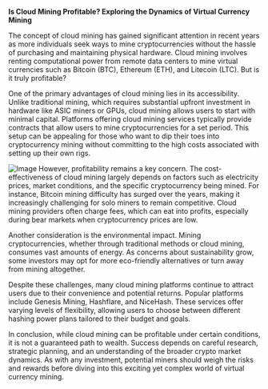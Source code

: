 **Is Cloud Mining Profitable? Exploring the Dynamics of Virtual Currency Mining**

The concept of cloud mining has gained significant attention in recent years as more individuals seek ways to mine cryptocurrencies without the hassle of purchasing and maintaining physical hardware. Cloud mining involves renting computational power from remote data centers to mine virtual currencies such as Bitcoin (BTC), Ethereum (ETH), and Litecoin (LTC). But is it truly profitable?

One of the primary advantages of cloud mining lies in its accessibility. Unlike traditional mining, which requires substantial upfront investment in hardware like ASIC miners or GPUs, cloud mining allows users to start with minimal capital. Platforms offering cloud mining services typically provide contracts that allow users to mine cryptocurrencies for a set period. This setup can be appealing for those who want to dip their toes into cryptocurrency mining without committing to the high costs associated with setting up their own rigs.


![Image](https://github.com/user-attachments/assets/31692037-0104-4703-abd1-696b6a7dd41b)
However, profitability remains a key concern. The cost-effectiveness of cloud mining largely depends on factors such as electricity prices, market conditions, and the specific cryptocurrency being mined. For instance, Bitcoin mining difficulty has surged over the years, making it increasingly challenging for solo miners to remain competitive. Cloud mining providers often charge fees, which can eat into profits, especially during bear markets when cryptocurrency prices are low.

Another consideration is the environmental impact. Mining cryptocurrencies, whether through traditional methods or cloud mining, consumes vast amounts of energy. As concerns about sustainability grow, some investors may opt for more eco-friendly alternatives or turn away from mining altogether.

Despite these challenges, many cloud mining platforms continue to attract users due to their convenience and potential returns. Popular platforms include Genesis Mining, Hashflare, and NiceHash. These services offer varying levels of flexibility, allowing users to choose between different hashing power plans tailored to their budget and goals.

In conclusion, while cloud mining can be profitable under certain conditions, it is not a guaranteed path to wealth. Success depends on careful research, strategic planning, and an understanding of the broader crypto market dynamics. As with any investment, potential miners should weigh the risks and rewards before diving into this exciting yet complex world of virtual currency mining.